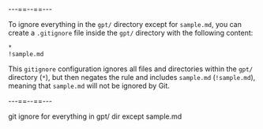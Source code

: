 

---==--==---

To ignore everything in the `gpt/` directory except for `sample.md`, you can create a `.gitignore` file inside the `gpt/` directory with the following content:

```
*
!sample.md
```

This `gitignore` configuration ignores all files and directories within the `gpt/` directory (`*`), but then negates the rule and includes `sample.md` (`!sample.md`), meaning that `sample.md` will not be ignored by Git.

---==--==---

git ignore for everything in gpt/ dir except sample.md

